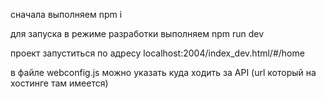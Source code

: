 сначала выполняем npm i

для запуска в режиме разработки выполняем npm run dev

проект запуститься по адресу localhost:2004/index_dev.html/#/home

в файле webconfig.js можно указать куда ходить за API (url который на хостинге там имеется)